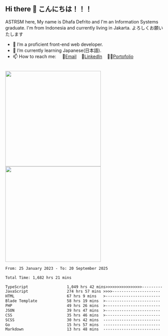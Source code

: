 ## Hi there 👋 こんにちは！！！
ASTRSM here, My name is Dhafa Defrito and I'm an Information Systems graduate. I'm from Indonesia and currently living in Jakarta. よろしくお願いたします

- 🔭 I’m a proficient front-end web developer.
- 🌱 I’m currently learning Japanese(日本語).
- 📫 How to reach me: &nbsp;&nbsp;&nbsp;&nbsp;📧[Email](ddefrito@gmail.com)&nbsp;&nbsp;&nbsp;&nbsp;💼[LinkedIn](https://www.linkedin.com/in/dhafad)&nbsp;&nbsp;&nbsp;&nbsp;👨‍🎨[Portofolio](https://ddefrito.vercel.app/)

<br>

<div align="left">
  <img src="https://media1.tenor.com/m/F96DSPtSiSgAAAAd/isekaijoucho-kamitsubaki.gif" height="300" />
	<a href="https://last.fm/user/nerumaeni"><img src="https://lastfm-recently-played.vercel.app/api?user=nerumaeni&count=5" height="300" /></a>
</div=

<!--START_SECTION:waka-->

```txt
From: 25 January 2023 - To: 20 September 2025

Total Time: 1,682 hrs 21 mins

TypeScript                 1,049 hrs 42 mins>>>>>>>>>>>>>>>>---------   62.40 %
JavaScript                 274 hrs 57 mins >>>>---------------------   16.34 %
HTML                       67 hrs 9 mins   >------------------------   03.99 %
Blade Template             58 hrs 19 mins  >------------------------   03.47 %
PHP                        49 hrs 26 mins  >------------------------   02.94 %
JSON                       39 hrs 47 mins  >------------------------   02.37 %
CSS                        35 hrs 46 mins  >------------------------   02.13 %
SCSS                       30 hrs 42 mins  -------------------------   01.83 %
Go                         15 hrs 57 mins  -------------------------   00.95 %
Markdown                   13 hrs 48 mins  -------------------------   00.82 %
```

<!--END_SECTION:waka-->
